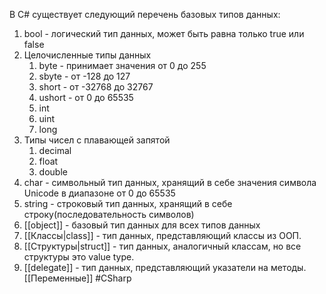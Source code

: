 В C# существует следующий перечень базовых типов данных:
1. bool - логический тип данных, может быть равна только true или false
2. Целочисленные типы данных
	1. byte - принимает значения от 0 до 255
	2. sbyte - от -128 до 127
	3. short - от -32768 до 32767
	4. ushort - от 0 до 65535
	5. int
	6. uint
	7. long
3. Типы чисел с плавающей запятой
	1. decimal
	2. float
	3. double
4. char - символьный тип данных, хранящий в себе значения символа Unicode в диапазоне от 0 до 65535
5. string - строковый тип данных, хранящий в себе строку(последовательность символов)
6. [[object]] - базовый тип данных для всех типов данных
7. [[Классы|class]] - тип данных, представляющий классы из ООП.
8. [[Структуры|struct]] - тип данных, аналогичный классам, но все структуры это value type.
9. [[delegate]] - тип данных, представляющий указатели на методы.
[[Переменные]]
#CSharp 